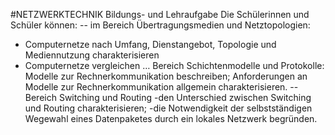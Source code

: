 #NETZWERKTECHNIK Bildungs- und Lehraufgabe
Die Schülerinnen und Schüler können:
-- im Bereich Übertragungsmedien und Netztopologien:
- Computernetze nach Umfang, Dienstangebot, Topologie und Mediennutzung charakterisieren
- Computernetze vergleichen
…  Bereich Schichtenmodelle und Protokolle:
Modelle zur Rechnerkommunikation beschreiben;
Anforderungen an Modelle zur Rechnerkommunikation allgemein charakterisieren.
--Bereich Switching und Routing
-den Unterschied zwischen Switching und Routing charakterisieren;
-die Notwendigkeit der selbstständigen Wegewahl eines Datenpaketes durch ein lokales Netzwerk begründen.
